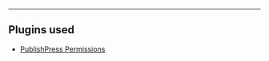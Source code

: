 ---

## Plugins used

- [PublishPress Permissions](https://wordpress.org/plugins/press-permit-core/)

